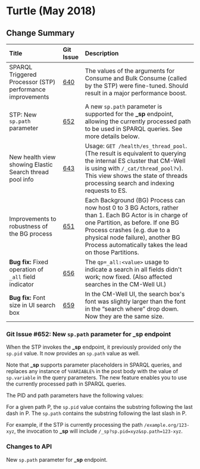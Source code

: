 # Turtle (May 2018)



## Change Summary


 Title | Git Issue | Description 
:------|:----------|:------------
SPARQL Triggered Processor (STP) performance improvements | [640](https://github.com/thomsonreuters/CM-Well/pull/640) | The values of the arguments for Consume and Bulk Consume (called by the STP) were fine-tuned. Should result in a major performance boost.
STP: New ```sp.path``` parameter | [652](https://github.com/thomsonreuters/CM-Well/pull/652) | A new ```sp.path``` parameter is supported for the **_sp** endpoint, allowing the currently processed path to be used in SPARQL queries. See more details below. 
New health view showing Elastic Search thread pool info | [643](https://github.com/thomsonreuters/CM-Well/pull/643) | Usage: ```GET /health/es_thread_pool```. (The result is equivalent to querying the internal ES cluster that CM-Well is using with ```/_cat/thread_pool?v```). This view shows the state of threads processing search and indexing requests to ES.
Improvements to robustness of the BG process | [651](https://github.com/thomsonreuters/CM-Well/pull/651) | Each Background (BG) Process can now host 0 to 3 BG Actors, rather than 1. Each BG Actor is in charge of one Partition, as before. If one BG Process crashes (e.g. due to a physical node failure), another BG Process automatically takes the lead on those Partitions. 
**Bug fix:** Fixed operation of ```_all``` field indicator | [656](https://github.com/thomsonreuters/CM-Well/pull/656) | The ```qp=_all:<value>``` usage to indicate a search in all fields didn't work; now fixed. (Also affected searches in the CM-Well UI.)
**Bug fix:** Font size in UI search box | [659](https://github.com/thomsonreuters/CM-Well/pull/659) | In the CM-Well UI, the search box's font was slightly larger than the font in the “search where” drop down. Now they are the same size. 

### Git Issue #652: New ```sp.path``` parameter for _sp endpoint

When the STP invokes the **_sp** endpoint, it previously provided only the ```sp.pid``` value.
It now provides an ```sp.path``` value as well.

Note that **_sp** supports parameter placeholders in SPARQL queries, and replaces any instance of ```%VARIABLE%``` in the post body with the value of ```sp.variable``` in the query parameters. The new feature enables you to use the currently processed path in SPARQL queries.

The PID and path parameters have the following values: 

For a given path P, the ```sp.pid``` value contains the substring following the last dash in P.
The ```sp.path``` contains the substring following the last slash in P. 

For example, if the STP is currently processing the path ```/example.org/123-xyz```, the invocation to **_sp** will include ```/_sp?sp.pid=xyz&sp.path=123-xyz```.


### Changes to API

New ```sp.path``` parameter for **_sp** endpoint.

